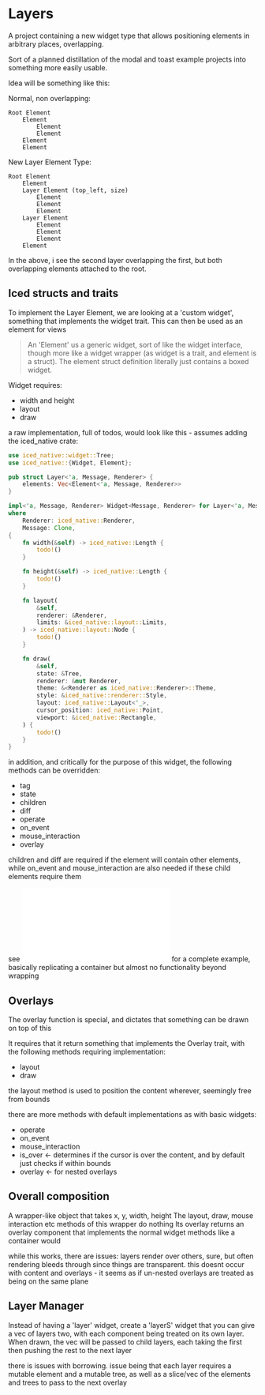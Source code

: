 # Layers

A project containing a new widget type that allows positioning elements in arbitrary places, overlapping.

Sort of a planned distillation of the modal and toast example projects into something more easily usable.

Idea will be something like this:

Normal, non overlapping:

    Root Element
        Element
            Element
            Element
        Element
        Element

New Layer Element Type:

    Root Element
        Element
        Layer Element (top_left, size)
            Element
            Element
            Element
        Layer Element
            Element
            Element
            Element
        Element

In the above, i see the second layer overlapping the first, but both overlapping elements attached to the root.

## Iced structs and traits

To implement the Layer Element, we are looking at a 'custom widget', something that implements the widget trait. This can then be used as an element for views

> An 'Element' us a generic widget, sort of like the widget interface, though more like a widget wrapper (as widget is a trait, and element is a struct). The element struct definition literally just contains a boxed widget.

Widget requires:
- width and height
- layout
- draw

a raw implementation, full of todos, would look like this - assumes adding the iced_native crate:

```rust
use iced_native::widget::Tree;
use iced_native::{Widget, Element};

pub struct Layer<'a, Message, Renderer> {
    elements: Vec<Element<'a, Message, Renderer>>
}

impl<'a, Message, Renderer> Widget<Message, Renderer> for Layer<'a, Message, Renderer> 
where
    Renderer: iced_native::Renderer,
    Message: Clone,
{
    fn width(&self) -> iced_native::Length {
        todo!()
    }

    fn height(&self) -> iced_native::Length {
        todo!()
    }

    fn layout(
        &self,
        renderer: &Renderer,
        limits: &iced_native::layout::Limits,
    ) -> iced_native::layout::Node {
        todo!()
    }

    fn draw(
        &self,
        state: &Tree,
        renderer: &mut Renderer,
        theme: &<Renderer as iced_native::Renderer>::Theme,
        style: &iced_native::renderer::Style,
        layout: iced_native::Layout<'_>,
        cursor_position: iced_native::Point,
        viewport: &iced_native::Rectangle,
    ) {
        todo!()
    }
}
```

in addition, and critically for the purpose of this widget, the following methods can be overridden:

- tag
- state
- children
- diff
- operate
- on_event
- mouse_interaction
- overlay

children and diff are required if the element will contain other elements, while on_event and mouse_interaction are also needed if these child elements require them

see ![./src/element_wrapper.rs](./src/element_wrapper.rs) for a complete example, basically replicating a container but almost no functionality beyond wrapping

## Overlays

The overlay function is special, and dictates that something can be drawn on top of this

It requires that it return something that implements the Overlay trait, with the following methods requiring implementation:

- layout
- draw

the layout method is used to position the content wherever, seemingly free from bounds

there are more methods with default implementations as with basic widgets:

- operate
- on_event
- mouse_interaction
- is_over <- determines if the cursor is over the content, and by default just checks if within bounds
- overlay <- for nested overlays

## Overall composition

A wrapper-like object that takes x, y, width, height
The layout, draw, mouse interaction etc methods of this wrapper do nothing
Its overlay returns an overlay component that implements the normal widget methods like a container would

while this works, there are issues: layers render over others, sure, but often rendering bleeds through since things are transparent. this doesnt occur with content and overlays - it seems as if un-nested overlays are treated as being on the same plane

## Layer Manager

Instead of having a 'layer' widget, create a 'layerS' widget that you can give a vec of layers two, with each component being treated on its own layer.
When drawn, the vec will be passed to child layers, each taking the first then pushing the rest to the next layer

there is issues with borrowing. issue being that each layer requires a mutable element and a mutable tree, as well as a slice/vec of the elements and trees to pass to the next overlay
